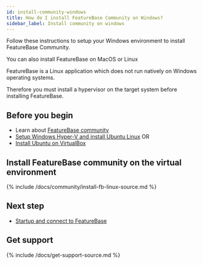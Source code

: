 ```yaml
---
id: install-community-windows
title: How do I install FeatureBase Community on Windows?
sidebar_label: Install community on windows
---
```


Follow these instructions to setup your Windows environment to install FeatureBase Community.

You can also install FeatureBase on MacOS or Linux

FeatureBase is a Linux application which does not run natively on Windows operating systems.

Therefore you must install a hypervisor on the target system before installing FeatureBase.

## Before you begin

* Learn about [FeatureBase community]()
* [Setup Windows Hyper-V and install Ubuntu Linux](https://wiki.ubuntu.com/Hyper-V) OR
* [Install Ubuntu on VirtualBox](https://ubuntu.com/tutorials/how-to-run-ubuntu-desktop-on-a-virtual-machine-using-virtualbox#1-overview)


## Install FeatureBase community on the virtual environment

{% include /docs/community/install-fb-linux-source.md %}

## Next step

* [Startup and connect to FeatureBase](/startup-connect-fb-local)

## Get support

{% include /docs/get-support-source.md %}
